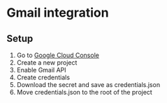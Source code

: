 # Gmail integration

## Setup

1. Go to [Google Cloud Console](https://console.cloud.google.com/)
2. Create a new project
3. Enable Gmail API
4. Create credentials
5. Download the secret and save as credentials.json
6. Move credentials.json to the root of the project




